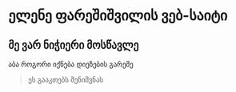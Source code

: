 # ელენე ფარეშიშვილის ვებ-საიტი
## მე ვარ ნიჭიერი მოსწავლე
აბა როგორი იქნება დიეზების გარეშე
> ეს გააკთებს შენიშვნას
